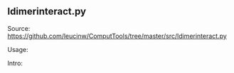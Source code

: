## ldimerinteract.py

Source: https://github.com/leucinw/ComputTools/tree/master/src/ldimerinteract.py

Usage:

Intro:

